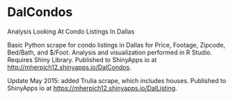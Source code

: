# DalCondos

Analysis Looking At Condo Listings In Dallas

Basic Python  scrape for condo listings in Dallas for Price, Footage, Zipcode, Bed/Bath, and $/Foot. Analysis and visualization performed in R Studio. Requires Shiny Library. Published to ShinyApps io at http://mherpich12.shinyapps.io/DalCondos.

Update May 2015: added Trulia scrape, which includes houses.  Published to ShinyApps io at https://mherpich12.shinyapps.io/DalListing.
